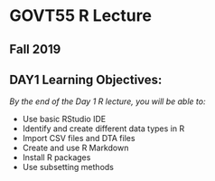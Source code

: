 # GOVT55 R Lecture
## Fall 2019
## DAY1 Learning Objectives:
_By the end of the Day 1 R lecture, you will be able to:_
* Use basic RStudio IDE
* Identify and create different data types in R
* Import CSV files and DTA files
* Create and use R Markdown
* Install R packages
* Use subsetting methods
